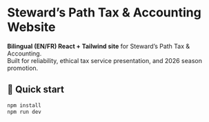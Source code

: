 # Steward’s Path Tax & Accounting Website

**Bilingual (EN/FR) React + Tailwind site** for Steward’s Path Tax & Accounting.  
Built for reliability, ethical tax service presentation, and 2026 season promotion.

## 🚀 Quick start
```bash
npm install
npm run dev
